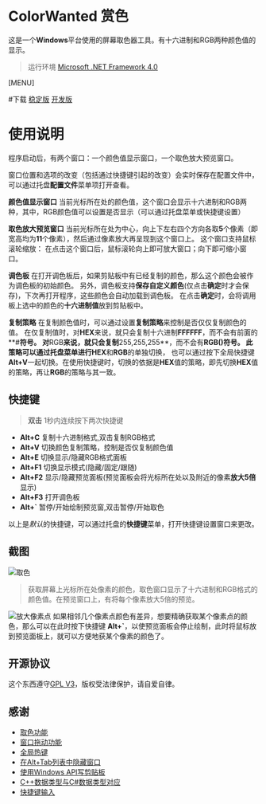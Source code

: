 # ColorWanted 赏色
这是一个**Windows**平台使用的屏幕取色器工具。有十六进制和RGB两种颜色值的显示。
> 运行环境 [Microsoft .NET Framework 4.0](http://www.microsoft.com/zh-cn/download/details.aspx?id=17718)

[MENU]

#下载
[稳定版](//git.oschina.net/hyjiacan/ColorWanted/releases)
[开发版](//git.oschina.net/hyjiacan/ColorWanted/raw/master/ColorWanted/bin/Release/ColorWanted.exe)

# 使用说明

程序启动后，有两个窗口：一个颜色值显示窗口，一个取色放大预览窗口。

窗口位置和选项的改变（包括通过快捷键引起的改变）会实时保存在配置文件中，可以通过托盘**配置文件**菜单项打开查看。

**颜色值显示窗口**
当前光标所在处的颜色值，这个窗口会显示十六进制和RGB两种，其中，RGB颜色值可以设置是否显示（可以通过托盘菜单或快捷键设置）

**取色放大预览窗口**
当前光标所在处为中心，向上下左右四个方向各取**5**个像素（即宽高均为**11**个像素），然后通过像素放大再呈现到这个窗口上。
这个窗口支持鼠标滚轮缩放：
在点击这个窗口后，鼠标滚轮向上即可放大窗口；向下即可缩小窗口。

**调色板**
在打开调色板后，如果剪贴板中有已经复制的颜色，那么这个颜色会被作为调色板的初始颜色。
另外，调色板支持**保存自定义颜色**(仅点击**确定**时才会保存)，下次再打开程序，这些颜色会自动加载到调色板。
在点击**确定**时，会将调用板上选中的颜色的**十六进制值**放到剪贴板中。

**复制策略**
在复制颜色值时，可以通过设置**复制策略**来控制是否仅仅复制颜色的值。
在仅复制值时，对**HEX**来说，就只会复制十六进制**FFFFFF**，而不会有前面的**#**符号。
对**RGB**来说，就只会复制**255,255,255**，而不会有**RGB()**符号。
此策略可以通过托盘菜单进行**HEX**和**RGB**的单独切换，
也可以通过按下全局快捷键**Alt+V**一起切换。在使用快捷键时，切换的依据是**HEX**值的策略，即先切换**HEX**值的策略，再让**RGB**的策略与其一致。


## 快捷键

> **双击** 1秒内连续按下两次快捷键

- **Alt+C** 复制十六进制格式,双击复制RGB格式
- **Alt+V** 切换颜色复制策略，控制是否仅复制颜色值
- **Alt+E** 切换显示/隐藏RGB格式面板
- **Alt+F1** 切换显示模式(隐藏/固定/跟随)
- **Alt+F2** 显示/隐藏预览面板(预览面板会将光标所在处以及附近的像素**放大5倍**显示)
- **Alt+F3** 打开调色板
- **Alt+`** 暂停/开始绘制预览窗,双击暂停/开始取色

以上是*默认*的快捷键，可以通过托盘的**快捷键**菜单，打开快捷键设置窗口来更改。

## 截图
![取色](//git.oschina.net/uploads/images/2016/1213/170123_0305affd_124670.png)
> 获取屏幕上光标所在处像素的颜色，取色窗口显示了十六进制和RGB格式的颜色值。在预览窗口上，有将每个像素放大5倍的预览。

![放大像素点](//git.oschina.net/uploads/images/2016/1213/170138_9dde9949_124670.png)
如果相邻几个像素点颜色有差异，想要精确获取某个像素点的颜色，那么可以在此时按下快捷键 **Alt+`**，以使预览面板会停止绘制，此时将鼠标放到预览面板上，就可以方便地获某个像素的颜色了。

## 开源协议

这个东西遵守[GPL V3](http://www.gnu.org/licenses/gpl-3.0.html)，版权受法律保护，请自爱自律。

## 感谢
- [取色功能](http://www.haolizi.net/example/view_102.html)
- [窗口拖动功能](http://blog.csdn.net/skysky01/article/details/9902247)
- [全局热键](http://www.cnblogs.com/Randy0528/archive/2013/02/04/2892062.html)
- [在Alt+Tab列表中隐藏窗口](http://bbs.csdn.net/topics/380256152#post-390885609)
- [使用Windows API写剪贴板](http://www.cnblogs.com/wind-net/archive/2012/11/01/2749558.html)
- [C++数据类型与C#数据类型对应](http://www.cnblogs.com/chuncn/archive/2011/12/20/2294096.html)
- [快捷键输入](http://www.jb51.net/article/60257.htm)